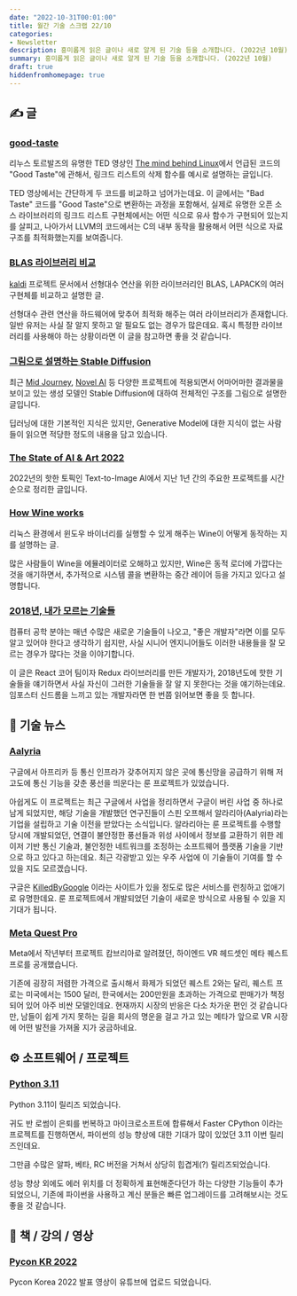 ```yaml
---
date: "2022-10-31T00:01:00"
title: 월간 기술 스크랩 22/10
categories:
- Newsletter
description: 흥미롭게 읽은 글이나 새로 알게 된 기술 등을 소개합니다. (2022년 10월)
summary: 흥미롭게 읽은 글이나 새로 알게 된 기술 등을 소개합니다. (2022년 10월)
draft: true
hiddenfromhomepage: true
---
```


## ✍️ 글

### [good-taste](https://felipec.github.io/good-taste/parts/1.html)

리누스 토르발즈의 유명한 TED 영상인 [The mind behind Linux](https://www.youtube.com/watch?v=o8NPllzkFhE&t=858s)에서
언급된 코드의 "Good Taste"에 관해서,
링크드 리스트의 삭제 함수를 예시로 설명하는 글입니다.

TED 영상에서는 간단하게 두 코드를 비교하고 넘어가는데요.
이 글에서는 "Bad Taste" 코드를 "Good Taste"으로 변환하는 과정을 포함해서,
실제로 유명한 오픈 소스 라이브러리의 링크드 리스트 구현체에서는 어떤 식으로 유사 함수가 구현되어 있는지를 살피고,
나아가서 LLVM의 코드에서는 C의 내부 동작을 활용해서 어떤 식으로 자료 구조를 최적화했는지를 보여줍니다.

### [BLAS 라이브러리 비교](https://kaldi-asr.org/doc/matrixwrap.html)

[kaldi](https://github.com/kaldi-asr/kaldi) 프로젝트 문서에서
선형대수 연산을 위한 라이브러리인 BLAS, LAPACK의 여러 구현체를 비교하고 설명한 글.

선형대수 관련 연산을 하드웨어에 맞추어 최적화 해주는 여러 라이브러리가 존재합니다.
일반 유저는 사실 잘 알지 못하고 알 필요도 없는 경우가 많은데요.
혹시 특정한 라이브러리를 사용해야 하는 상황이라면 이 글을 참고하면 좋을 것 같습니다.

### [그림으로 설명하는 Stable Diffusion](https://jalammar.github.io/illustrated-stable-diffusion/)

최근 [Mid Journey](http://midjourney.ai/), [Novel AI](https://novelai.net/) 등
다양한 프로젝트에 적용되면서 어마어마한 결과물을 보이고 있는 생성 모델인 Stable Diffusion에 대하여
전체적인 구조를 그림으로 설명한 글입니다.

딥러닝에 대한 기본적인 지식은 있지만, Generative Model에 대한 지식이 없는 사람들이
읽으면 적당한 정도의 내용을 담고 있습니다.

### [The State of AI & Art 2022](https://velog.io/@laeyoung/The-State-of-AI-Art-2022)

2022년의 핫한 토픽인 Text-to-Image AI에서
지난 1년 간의 주요한 프로젝트를 시간 순으로 정리한 글입니다.

### [How Wine works](https://werat.dev/blog/how-wine-works-101/)

리눅스 환경에서 윈도우 바이너리를 실행할 수 있게 해주는 Wine이 어떻게 동작하는 지를 설명하는 글.

많은 사람들이 Wine을 에뮬레이터로 오해하고 있지만, Wine은 동적 로더에 가깝다는 것을 애기하면서,
추가적으로 시스템 콜을 변환하는 중간 레이어 등을 가지고 있다고 설명합니다.

### [2018년, 내가 모르는 기술들](https://overreacted.io/ko/things-i-dont-know-as-of-2018/)

컴퓨터 공학 분야는 매년 수많은 새로운 기술들이 나오고,
"좋은 개발자"라면 이를 모두 알고 있어야 한다고 생각하기 쉽지만,
사실 시니어 엔지니어들도 이러한 내용들을 잘 모르는 경우가 많다는 것을 이야기합니다.

이 글은 React 코어 팀이자 Redux 라이브러리를 만든 개발자가,
2018년도에 핫한 기술들을 얘기하면서 사실 자신이 그러한 기술들을 잘
알 지 못한다는 것을 얘기하는데요.
임포스터 신드롬을 느끼고 있는 개발자라면 한 번쯤 읽어보면 좋을 듯 합니다.



<!-- ## 📌 북마크 -->

## 📰 기술 뉴스

### [Aalyria](https://www.tech42.co.kr/%ea%b5%ac%ea%b8%80-%eb%a3%ac-%ed%94%84%eb%a1%9c%ec%a0%9d%ed%8a%b8-%ec%9a%b0%ec%a3%bc-%ec%9d%b8%ed%84%b0%eb%84%b7%ec%9c%bc%eb%a1%9c-%ec%82%b4%ec%95%84%eb%82%98%eb%8b%a4-%e7%be%8e-%ec%9a%b0/)

구글에서 아프리카 등 통신 인프라가 갖추어지지 않은 곳에 통신망을 공급하기 위해
저고도에 통신 기능을 갖춘 풍선을 띄운다는 룬 프로젝트가 있었습니다.

아쉽게도 이 프로젝트는 최근 구글에서 사업을 정리하면서 구글이 버린 사업 중 하나로 남게 되었지만,
해당 기술을 개발했던 연구진들이 스핀 오프해서 알라리아(Aalyria)라는
기업을 설립하고 기술 이전을 받았다는 소식입니다.
알라리아는 룬 프로젝트를 수행할 당시에 개발되었던,
연결이 불안정한 풍선들과 위성 사이에서 정보를 교환하기 위한
레이저 기반 통신 기술과, 불안정한 네트워크를 조정하는 소프트웨어 플랫폼 기술을
기반으로 하고 있다고 하는데요.
최근 각광받고 있는 우주 사업에 이 기술들이 기여를 할 수 있을 지도 모르겠습니다.

구글은 [KilledByGoogle](https://killedbygoogle.com/) 이라는 사이트가 있을 정도로
많은 서비스를 런칭하고 없애기로 유명한데요.
룬 프로젝트에서 개발되었던 기술이 새로운 방식으로 사용될 수 있을 지 기대가 됩니다.

### [Meta Quest Pro](https://www.oculus.com/blog/meta-quest-pro-price-release-date/)

Meta에서 작년부터 프로젝트 캄브리아로 알려졌던, 하이엔드 VR 헤드셋인 메타 퀘스트 프로를 공개했습니다.

기존에 굉장히 저렴한 가격으로 출시해서 화제가 되었던 퀘스트 2와는 달리,
퀘스트 프로는 미국에서는 1500 달러, 한국에서는 200만원을 초과하는 가격으로
판매가가 책정되어 있어 아주 비싼 모델인데요.
현재까지 시장의 반응은 다소 차가운 편인 것 같습니다만,
남들이 쉽게 가지 못하는 길을 회사의 명운을 걸고 가고 있는
메타가 앞으로 VR 시장에 어떤 발전을 가져올 지가 궁금하네요.

## ⚙️ 소프트웨어 / 프로젝트

### [Python 3.11](https://discuss.python.org/t/python-3-11-0-final-is-now-available/20291)

Python 3.11이 릴리즈 되었습니다.

귀도 반 로썸이 은퇴를 번복하고 마이크로소프트에 합류해서 Faster CPython 이라는 프로젝트를
진행하면서, 파이썬의 성능 향상에 대한 기대가 많이 있었던 3.11 이번 릴리즈인데요.

그만큼 수많은 알파, 베타, RC 버전을 거쳐서 상당히 힙겹게(?) 릴리즈되었습니다.

성능 향상 외에도 에러 위치를 더 정확하게 표현해준다던가 하는 다양한 기능들이 추가되었으니,
기존에 파이썬을 사용하고 계신 분들은 빠른 업그레이드를 고려해보시는 것도 좋을 것 같습니다.

## 📙 책 / 강의 / 영상

### [Pycon KR 2022](https://m.youtube.com/watch?v=5NjMaxYQuIc&list=PLZPhyNeJvHRnlqQwMj-WNlrsac7yTiVhk)

Pycon Korea 2022 발표 영상이 유튜브에 업로드 되었습니다.
